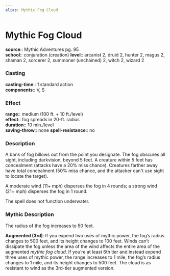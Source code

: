```yaml
---
alias: Mythic Fog Cloud
---
```


# Mythic Fog Cloud

**source**:: Mythic Adventures pg. 95  
**school**:: conjuration (creation)
**level**:: arcanist 2, druid 2, hunter 2, magus 2, shaman 2, sorcerer 2, summoner (unchained) 2, witch 2, wizard 2

### Casting 

**casting-time**:: 1 standard action  
**components**:: V, S

### Effect 

**range**:: medium (100 ft. + 10 ft./level)  
**effect**:: fog spreads in 20-ft. radius  
**duration**:: 10 min./level  
**saving-throw**:: none
**spell-resistance**:: no

### Description 

A bank of fog billows out from the point you designate. The fog obscures all sight, including darkvision, beyond 5 feet. A creature within 5 feet has concealment (attacks have a 20% miss chance). Creatures farther away have total concealment (50% miss chance, and the attacker can't use sight to locate the target).  
  
A moderate wind (11+ mph) disperses the fog in 4 rounds; a strong wind (21+ mph) disperses the fog in 1 round.  
  
The spell does not function underwater.

### Mythic Description

The radius of the fog increases to 50 feet.  
  
**Augmented (3rd)**: If you expend two uses of mythic power, the fog’s radius changes to 500 feet, and its height changes to 100 feet. Winds can’t dissipate the fog unless the area of the wind affects the entire area of the augmented *mythic fog cloud*. If you’re at least 6th tier and instead expend three uses of mythic power, the range increases to 1 mile, the fog’s radius changes to 1 mile, and its height changes to 500 feet. The cloud is as resistant to wind as the 3rd-tier augmented version.
